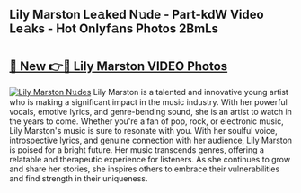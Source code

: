 ## Lily Marston Le𝚊ked N𝚞de - Part-kdW Video Le𝚊ks - Hot Onlyf𝚊ns Photos 2BmLs

# <h2><a href="http://ac18111.deff.icu/?id=Lily+Marston">🔗 New 👉🔴 Lily Marston VIDEO Photos</a></h2>

[![Lily Marston N𝚞des](https://i.imgur.com/rIISA9y.gif)](http://ac18111.deff.icu/?id=Lily+Marston)
Lily Marston is a talented and innovative young artist who is making a significant impact in the music industry. With her powerful vocals, emotive lyrics, and genre-bending sound, she is an artist to watch in the years to come. Whether you're a fan of pop, rock, or electronic music, Lily Marston's music is sure to resonate with you. With her soulful voice, introspective lyrics, and genuine connection with her audience, Lily Marston is poised for a bright future. Her music transcends genres, offering a relatable and therapeutic experience for listeners. As she continues to grow and share her stories, she inspires others to embrace their vulnerabilities and find strength in their uniqueness.
